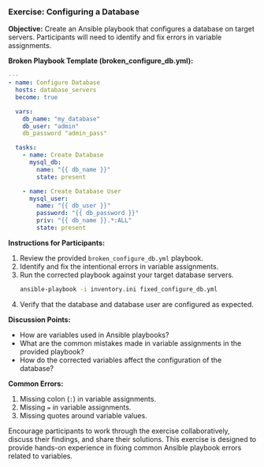 ### Exercise: Configuring a Database

**Objective:**
Create an Ansible playbook that configures a database on target servers. Participants will need to identify and fix errors in variable assignments.

**Broken Playbook Template (broken_configure_db.yml):**
```yaml
---
- name: Configure Database
  hosts: database_servers
  become: true

  vars:
    db_name: "my_database"
    db_user: "admin"
    db_password "admin_pass"

  tasks:
    - name: Create Database
      mysql_db:
        name: "{{ db_name }}"
        state: present

    - name: Create Database User
      mysql_user:
        name: "{{ db_user }}"
        password: "{{ db_password }}"
        priv: "{{ db_name }}.*:ALL"
        state: present
```

**Instructions for Participants:**
1. Review the provided `broken_configure_db.yml` playbook.
2. Identify and fix the intentional errors in variable assignments.
3. Run the corrected playbook against your target database servers.
   ```bash
   ansible-playbook -i inventory.ini fixed_configure_db.yml
   ```
4. Verify that the database and database user are configured as expected.

**Discussion Points:**
- How are variables used in Ansible playbooks?
- What are the common mistakes made in variable assignments in the provided playbook?
- How do the corrected variables affect the configuration of the database?

**Common Errors:**
1. Missing colon (`:`) in variable assignments.
2. Missing `=` in variable assignments.
3. Missing quotes around variable values.

Encourage participants to work through the exercise collaboratively, discuss their findings, and share their solutions. This exercise is designed to provide hands-on experience in fixing common Ansible playbook errors related to variables.


